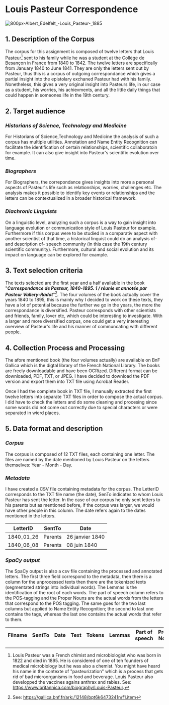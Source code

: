 # Louis Pasteur Correspondence
![800px-Albert_Edelfelt_-_Louis_Pasteur_-_1885](https://github.com/MathildeMG/Louis-Pasteur_CD_A4/assets/150797037/912a3388-54b7-415c-bc3b-704dea7f01f3)

## 1. Description of the Corpus
The corpus for this assignment is composed of twelve letters that Louis Pasteur[^1] sent to his family while he was a student at the Collège de Besançon in France from 1840 to 1842. The twelve letters are specifically from January 1840 to June 1841. They are only the letters sent out by Pasteur, thus this is a corpus of outgoing correspondance which gives a partial insight into the epistolary exchaned Pasteur had with his family. Nonetheless, this gives a very original insight into Pasteurs life, in our case as a student, his worries, his achievments, and all the little daily things that could happen in someones life in the 19th century. 

## 2. Target audience

### ***Historians of Science, Technology and Medicine*** 
For Historians of Science,Technology and Medicine the analysis of such a corpus has multiple utilities. Annotation and Name Entity Recognition can facilitate the identification of certain relationships, scientific collaboratoin for example. It can also give insight into Pasteur's scientific evolution over time. 

### ***Biographers*** 
For Biographers, the correpondance gives insights into more a personal aspects of Pasteur's life such as relationships, worries, challenges etc. The analysis makes it possible to identify key events or relationships and the letters can be contextualized in a broader historical framework. 


### ***Diachronic Linguists*** 
On a linguistic level, analyzing such a corpus is a way to gain insight into language evolution or communication style of Louis Pasteur for example. Furthermore if this corpus were to be studied in a comparativ aspect with another scientist of that time, a historical linguist could do an analysis of- and description of- speech community (in this case the 19th century scientific community). Furthermore, cultural and social evolution and its impact on language can be explored for example. 


## 3. Text selection criteria
The texts selected are the first year and a half available in the book "***Correspondance de Pasteur, 1840-1895. 1 / réunie et annotée par Pasteur Vallery-Radot***"[^2]. The four volumes of the book actually cover the years 1840 to 1895, this is mainly why I decided to work on these texts, they have a lot of potential because the further we go in the years, the more the correspondance is diversified. Pasteur corresponds with other scientists and friends, family, lover etc, which could be interesting to investigate. With a larger and more diversified corpus, one could get a very interesting overview of Pasteur's life and his manner of communcating with different people. 

## 4. Collection Process and Processing
The afore mentioned book (the four volumes actually) are available on BnF Gallica which is the digtal library of the French National Library. The books are freely downloadable and have been OCRized. Different format can be downloaded, PDF, TXT, or JPEG. I have decided to download the PDF version and export them into TXT file using Acrobat Reader. 

Once I had the complete book in TXT file, I manually extracted the first twelve letters into separate TXT files in order to compose the actual corpus. I did have to check the letters and do some cleaning and procesing since some words did not come out correctly due to special characters or were separated in wierd places. 

## 5. Data format and description
### ***Corpus*** 
The corpus is composed of 12 TXT files, each containing one letter. The files are named by the date mentioned by Louis Pasteur on the letters themselves: Year - Month - Day. 

### ***Metadata*** 
I have created a CSV file containing metadata for the corpus. The LetterID corresponds to the TXT file name (the date), SenTo indicates to whom Louis Pasteur has sent the letter. In the case of our corpus he only sent letters to his parents but as mentioned before, if the corpus was larger, we would have other people in this column. The date refers again to the dates mentioned in the letters. 


| LetterID    | SentTo | Date |
| ---------- | --------- | ---------- | 
| 1840_01_26| Parents| 26 janvier 1840  | 
| 1840_06_08  |  Parents  | 08 juin 1840  | 

### ***SpaCy output*** 
The SpaCy output is also a csv file containing the processed and annotated letters. 
The first three field correspond to the metadata, then there is a column for the unprocessed texts then there are the tokenized texts (segmentated strings into individual words). The Lemmas is the identification of the root of each words. The part of speech column refers to the POS-tagging and the Proper Nouns are the actual words from the letters that correspond to the POS tagging. The same goes for the two last columns but applied to Name Entity Recognition; the second to last one contains the tags, whereas the last one contains the actual words that refer to them. 

| Filname    | SentTo    | Date       | Text      |Tokens     |Lemmas|Part of speech|Proper Nouns|Named Entities|NE Words|
| ---------- | --------- | ---------- | ----------|----------|----------|----------|----------|----------|----------|




[^1]: Louis Pasteur was a French chimist and microbiologist who was born in 1822 and died in 1895. He is considered of one of teh founders of medical microbiology but he was also a chemist. You might have heard his name in the contexte of "pasteurization" which is a process that gets rid of bad microorganisms in food and beverage. Louis Pasteur also developped the vaccines agains anthrax and rabies. See: https://www.britannica.com/biography/Louis-Pasteur.

[^2]: See: https://gallica.bnf.fr/ark:/12148/bpt6k6473241n/f1.item
